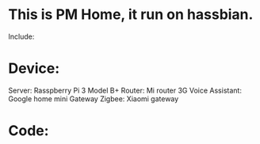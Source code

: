 # This is PM Home, it run on hassbian.
Include:
# Device:
Server: Rasspberry Pi 3 Model B+
Router: Mi router 3G
Voice Assistant: Google home mini
Gateway Zigbee: Xiaomi gateway

# Code:

